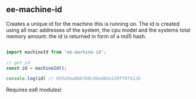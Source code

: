## ee-machine-id

Creates a unique id for the machine this is running on. The id is 
created using all mac addresses of the system, the cpu model and 
the systems total memory amount. the id is returned in form of a 
md5 hash.


```javascript

import machineId from 'ee-machine-id';

// get id
const id = machineId(); 

console.log(id) // 693d3ea0bbf68c98e08da139ff0f412b
```

Requires es6 modules!